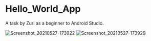 # Hello_World_App
A task by Zuri as a beginner to Android Studio.


![Screenshot_20210527-173922](https://user-images.githubusercontent.com/46765590/119865653-cd06f080-bf13-11eb-90a5-21c744830d30.png)
![Screenshot_20210527-173929](https://user-images.githubusercontent.com/46765590/119865656-ced0b400-bf13-11eb-8454-17943be243a8.png)

